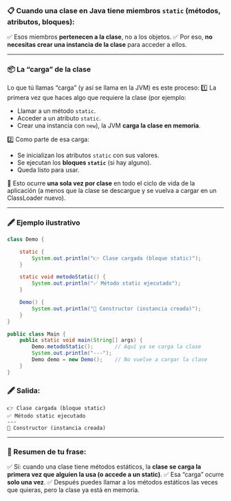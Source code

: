 
### 📋 Cuando una clase en Java tiene miembros `static` (métodos, atributos, bloques):

✅ Esos miembros **pertenecen a la clase**, no a los objetos.
✅ Por eso, **no necesitas crear una instancia de la clase** para acceder a ellos.

---

### 📦 La “carga” de la clase

Lo que tú llamas “carga” (y así se llama en la JVM) es este proceso:
1️⃣ La primera vez que haces algo que requiere la clase (por ejemplo:

* Llamar a un método `static`.
* Acceder a un atributo `static`.
* Crear una instancia con `new`),
  la JVM **carga la clase en memoria**.

2️⃣ Como parte de esa carga:

* Se inicializan los atributos `static` con sus valores.
* Se ejecutan los **bloques `static`** (si hay alguno).
* Queda listo para usar.

📝 Esto ocurre **una sola vez por clase** en todo el ciclo de vida de la aplicación (a menos que la clase se descargue y se vuelva a cargar en un ClassLoader nuevo).

---

### 🖋 Ejemplo ilustrativo

```java
class Demo {

    static {
        System.out.println("👉 Clase cargada (bloque static)");
    }

    static void metodoStatic() {
        System.out.println("✅ Método static ejecutado");
    }

    Demo() {
        System.out.println("🚀 Constructor (instancia creada)");
    }
}

public class Main {
    public static void main(String[] args) {
        Demo.metodoStatic();       // Aquí ya se carga la clase
        System.out.println("---");
        Demo demo = new Demo();    // No vuelve a cargar la clase
    }
}
```

### 🖋 Salida:

```
👉 Clase cargada (bloque static)
✅ Método static ejecutado
---
🚀 Constructor (instancia creada)
```

---

### 🔷 Resumen de tu frase:

✅ Sí: cuando una clase tiene métodos estáticos, la **clase se carga la primera vez que alguien la usa (o accede a un static)**.
✅ Esa “carga” ocurre **solo una vez**.
✅ Después puedes llamar a los métodos estáticos las veces que quieras, pero la clase ya está en memoria.
